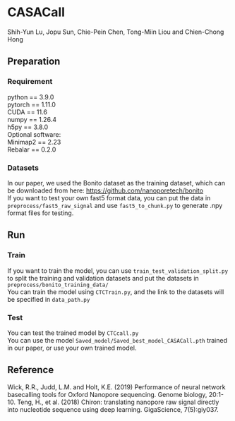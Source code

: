 # CASACall

Shih-Yun Lu, Jopu Sun, Chie-Pein Chen, Tong-Miin Liou and Chien-Chong Hong

## Preparation
### Requirement
python == 3.9.0  
pytorch == 1.11.0  
CUDA == 11.6  
numpy == 1.26.4  
h5py == 3.8.0  
Optional software:  
Minimap2 == 2.23  
Rebalar == 0.2.0  
### Datasets
In our paper, we used the Bonito dataset as the training dataset, which can be downloaded from here: https://github.com/nanoporetech/bonito  
If you want to test your own fast5 format data, you can put the data in `preprocess/fast5_raw_signal` and use `fast5_to_chunk.py` to generate .npy format files for testing.  

## Run
### Train
If you want to train the model, you can use `train_test_validation_split.py` to split the training and validation datasets and put the datasets in `preprocess/bonito_training_data/`  
You can train the model using `CTCTrain.py`, and the link to the datasets will be specified in `data_path.py`  

### Test
You can test the trained model by `CTCcall.py`  
You can use the model `Saved_model/Saved_best_model_CASACall.pth` trained in our paper, or use your own trained model.  

## Reference
Wick, R.R., Judd, L.M. and Holt, K.E. (2019) Performance of neural network basecalling tools for Oxford Nanopore sequencing. Genome biology, 20:1-10.
Teng, H., et al. (2018) Chiron: translating nanopore raw signal directly into nucleotide sequence using deep learning. GigaScience, 7(5):giy037.

